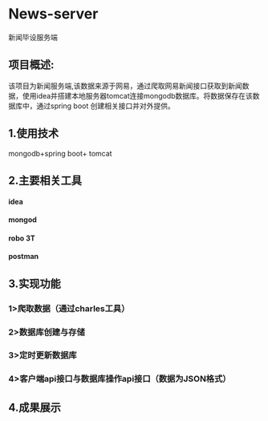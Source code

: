 # News-server
新闻毕设服务端
## 项目概述:
该项目为新闻服务端,该数据来源于网易，通过爬取网易新闻接口获取到新闻数据，使用idea并搭建本地服务器tomcat连接mongodb数据库。将数据保存在该数据库中，通过spring boot
创建相关接口并对外提供。
## 1.使用技术
mongodb+spring boot+ tomcat
## 2.主要相关工具
#### idea
#### mongod
#### robo 3T
#### postman
## 3.实现功能
### 1>爬取数据（通过charles工具）
### 2>数据库创建与存储
### 3>定时更新数据库
### 4>客户端api接口与数据库操作api接口（数据为JSON格式）
## 4.成果展示




